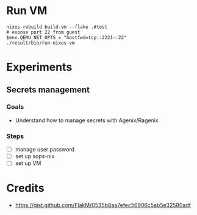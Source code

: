 # Run VM

```nu
nixos-rebuild build-vm --flake .#test
# expose port 22 from guest
$env.QEMU_NET_OPTS = "hostfwd=tcp::2221-:22"
./result/bin/run-nixos-vm
```

# Experiments

## Secrets management

### Goals

- Understand how to manage secrets with Agenix/Ragenix

### Steps

- [ ] manage user password
- [ ] set up sops-nix
- [ ] set up VM

# Credits

- https://gist.github.com/FlakM/0535b8aa7efec56906c5ab5e32580adf
